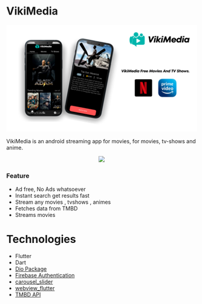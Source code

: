 # VikiMedia

![image1](https://github.com/VikramadityaDev/VikiMedia-Official/blob/main/assets/poster%204.png)

VikiMedia is an android streaming app for movies, for movies, tv-shows and anime.

<p align="center">
<a href="https://github.com/VikramadityaDev/VikiMedia-Official/releases/download/v1.0.1/VikiMedia.v1.0.1.apk"><img src="https://img.shields.io/github/downloads/VikramadityaDev/VikiMedia-Official/Total/total?color=g&label=Download&logo=Android&logoColor=white&style=for-the-badge"></a>
</p>

### Feature
- Ad free, No Ads whatsoever
- Instant search get results fast
- Stream any movies , tvshows , animes
- Fetches data from TMBD
- Streams movies

# Technologies
- Flutter
- Dart
- [Dio Package](https://pub.dev/packages/dio)
- [Firebase Authentication](https://pub.dev/packages/firebase_auth)
- [carousel_slider](https://pub.dev/packages/carousel_slider)
- [webview_flutter](https://pub.dev/packages/webview_flutter)
- [TMBD API](https://www.themoviedb.org/documentation/api) 

